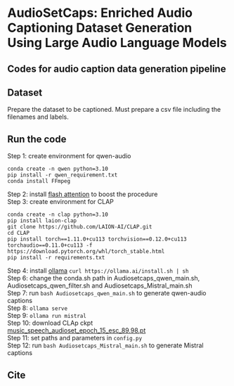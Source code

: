 # AudioSetCaps: Enriched Audio Captioning Dataset Generation Using Large Audio Language Models

## Codes for audio caption data generation pipeline

## Dataset
Prepare the dataset to be captioned.
Must prepare a csv file including the filenames and labels.

## Run the code
Step 1: create environment for qwen-audio  
```
conda create -n qwen python=3.10
pip install -r qwen_requirement.txt
conda install FFmpeg
```  
Step 2: install [flash attention](https://github.com/Dao-AILab/flash-attention) to boost the procedure  
Step 3: create environment for CLAP  
```
conda create -n clap python=3.10
pip install laion-clap
git clone https://github.com/LAION-AI/CLAP.git
cd CLAP
pip install torch==1.11.0+cu113 torchvision==0.12.0+cu113 torchaudio==0.11.0+cu113 -f https://download.pytorch.org/whl/torch_stable.html
pip install -r requirements.txt
```  
Step 4: install [ollama](https://github.com/Dao-AILab/flash-attention) `curl https://ollama.ai/install.sh | sh`  
Step 6: change the conda.sh path in Audiosetcaps_qwen_main.sh, Audiosetcaps_qwen_filter.sh and Audiosetcaps_Mistral_main.sh  
Step 7: run `bash Audiosetcaps_qwen_main.sh` to generate qwen-audio captions  
Step 8: `ollama serve`  
Step 9: `ollama run mistral`  
Step 10: download CLAp ckpt [music_speech_audioset_epoch_15_esc_89.98.pt](https://huggingface.co/lukewys/laion_clap/blob/main/music_speech_audioset_epoch_15_esc_89.98.pt)  
Step 11: set paths and parameters in `config.py`  
Step 12: run `bash Audiosetcaps_Mistral_main.sh` to generate Mistral captions

## Cite






